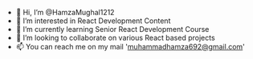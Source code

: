- 👋 Hi, I’m @HamzaMughal1212
- 👀 I’m interested in React Development Content
- 🌱 I’m currently learning Senior React Development Course
- 💞️ I’m looking to collaborate on various React based projects
- 📫 You can reach me on my mail 'muhammadhamza692@gmail.com'

<!---
HamzaMughal1212/HamzaMughal1212 is a ✨ special ✨ repository because its `README.md` (this file) appears on your GitHub profile.
You can click the Preview link to take a look at your changes.
--->
